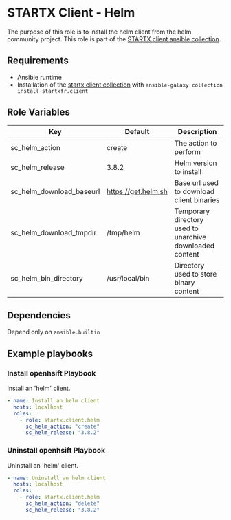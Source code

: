 # STARTX Client - Helm

The purpose of this role is to install the helm client from the helm community project.
This role is part of the [STARTX client ansible collection](https://galaxy.ansible.com/startxfr/client).

## Requirements

- Ansible runtime
- Installation of the [startx client collection](https://galaxy.ansible.com/startxfr/client) with `ansible-galaxy collection install startxfr.client`

## Role Variables

| Key                     | Default                                              | Description                                              |
| ----------------------- | ---------------------------------------------------- | -------------------------------------------------------- |
| sc_helm_action           | create                                               | The action to perform                                    |
| sc_helm_release          | 3.8.2                                               | Helm version to install                             |
| sc_helm_download_baseurl | <https://get.helm.sh> | Base url used to download client binaries                |
| sc_helm_download_tmpdir  | /tmp/helm                                             | Temporary directory used to unarchive downloaded content |
| sc_helm_bin_directory    | /usr/local/bin                                       | Directory used to store binary content                   |

## Dependencies

Depend only on `ansible.builtin`

## Example playbooks

### Install openhsift Playbook

Install an 'helm' client.

```yaml
- name: Install an helm client
  hosts: localhost
  roles:
    - role: startx.client.helm
      sc_helm_action: "create"
      sc_helm_release: "3.8.2"
```

### Uninstall openhsift Playbook

Uninstall an 'helm' client.

```yaml
- name: Uninstall an helm client
  hosts: localhost
  roles:
    - role: startx.client.helm
      sc_helm_action: "delete"
      sc_helm_release: "3.8.2"
```
